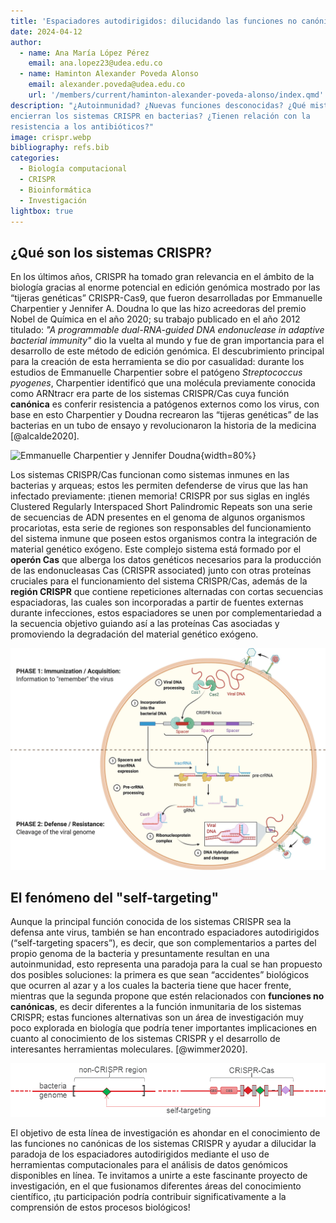 ```yaml
---
title: 'Espaciadores autodirigidos: dilucidando las funciones no canónicas de los sistemas CRISPR'
date: 2024-04-12
author:
  - name: Ana María López Pérez
    email: ana.lopez23@udea.edu.co
  - name: Haminton Alexander Poveda Alonso
    email: alexander.poveda@udea.edu.co
    url: '/members/current/haminton-alexander-poveda-alonso/index.qmd'
description: "¿Autoinmunidad? ¿Nuevas funciones desconocidas? ¿Qué misterios
encierran los sistemas CRISPR en bacterias? ¿Tienen relación con la
resistencia a los antibióticos?"
image: crispr.webp
bibliography: refs.bib
categories:
  - Biología computacional
  - CRISPR
  - Bioinformática
  - Investigación
lightbox: true
---
```


## ¿Qué son los sistemas CRISPR?

En los últimos años, CRISPR ha tomado gran relevancia en el ámbito de la
biología gracias al enorme potencial en edición genómica mostrado por las
“tijeras genéticas” CRISPR-Cas9, que fueron desarrolladas por Emmanuelle
Charpentier y Jennifer A. Doudna lo que las hizo acreedoras del premio Nobel
de Química en el año 2020; su trabajo publicado en el año 2012 titulado: *"A
programmable dual-RNA-guided DNA endonuclease in adaptive bacterial
immunity"* dio la vuelta al mundo y fue de gran importancia para el
desarrollo de este método de edición genómica. El descubrimiento principal
para la creación de esta herramienta se dio por casualidad: durante los
estudios de Emmanuelle Charpentier sobre el patógeno *Streptococcus pyogenes*,
Charpentier identificó que una molécula previamente conocida como ARNtracr
era parte de los sistemas CRISPR/Cas cuya función **canónica** es conferir
resistencia a patógenos externos como los virus, con base en esto
Charpentier y Doudna recrearon las “tijeras genéticas” de las bacterias en
un tubo de ensayo y revolucionaron la historia de la medicina
[@alcalde2020].

![Emmanuelle Charpentier y Jennifer
Doudna](doudna-charpentier.jpg){width=80%}

Los sistemas CRISPR/Cas funcionan como sistemas inmunes en las bacterias y
arqueas; estos les permiten defenderse de virus que las han infectado
previamente: ¡tienen memoria! CRISPR por sus siglas en inglés Clustered
Regularly Interspaced Short Palindromic Repeats son  una serie de secuencias
de ADN presentes en el genoma de algunos organismos procariotas, esta serie
de regiones son responsables del funcionamiento del sistema inmune que
poseen estos organismos contra la integración de material genético exógeno.
Este complejo sistema está formado por el **operón Cas** que alberga los
datos genéticos necesarios para la producción de las endonucleasas Cas
(CRISPR associated) junto con otras proteínas cruciales para el
funcionamiento del sistema CRISPR/Cas, además de la **región CRISPR** que
contiene repeticiones alternadas con cortas secuencias espaciadoras, las
cuales son incorporadas a partir de fuentes externas durante infecciones,
estos espaciadores se unen por complementariedad a la secuencia objetivo
guiando así a las proteínas Cas asociadas y promoviendo la degradación del
material genético exógeno.

![@ghorbani2021](crispr.webp)

## El fenómeno del "self-targeting"

Aunque la principal función conocida de los sistemas CRISPR sea la defensa
ante virus, también se han encontrado espaciadores autodirigidos
(“self-targeting spacers”), es decir, que son complementarios a partes del
propio genoma de la bacteria y presuntamente resultan en una autoinmunidad,
esto representa una paradoja para la cual se han propuesto dos posibles
soluciones: la primera es que sean “accidentes” biológicos que ocurren al
azar y a los cuales la bacteria tiene que hacer frente, mientras que la
segunda propone que estén relacionados con **funciones no canónicas**, es
decir diferentes a la función inmunitaria de los sistemas CRISPR; estas
funciones alternativas son un área de investigación muy poco explorada en
biología que podría tener importantes implicaciones en cuanto al
conocimiento de los sistemas CRISPR y el desarrollo de interesantes
herramientas moleculares.  [@wimmer2020].

![](self-targeting.png)

El objetivo de esta línea de investigación es ahondar en el conocimiento de
las funciones no canónicas de los sistemas CRISPR y ayudar a dilucidar la
paradoja de los espaciadores autodirigidos mediante el uso de herramientas
computacionales para el análisis de datos genómicos disponibles en línea. Te
invitamos a unirte a este fascinante proyecto de investigación, en el que
fusionamos diferentes áreas del conocimiento científico, ¡tu participación
podría contribuir significativamente a la comprensión de estos procesos
biológicos!

